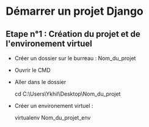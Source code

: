 # Démarrer un projet Django

## Etape n°1 : Création du projet et de l'environement virtuel

* Créer un dossier sur le burreau : Nom_du_projet
* Ouvrir le CMD
* Aller dans le dossier
	
	cd C:\Users\Ykhil\Desktop\Nom_du_projet
* Créer un environement virtuel :

	virtualenv Nom_du_projet_env



